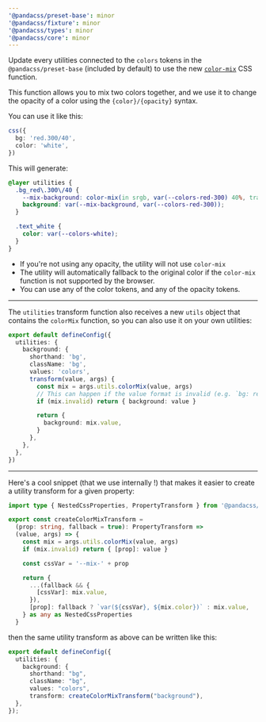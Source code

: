 ```yaml
---
'@pandacss/preset-base': minor
'@pandacss/fixture': minor
'@pandacss/types': minor
'@pandacss/core': minor
---
```


Update every utilities connected to the `colors` tokens in the `@pandacss/preset-base` (included by default) to use the
new [`color-mix`](https://developer.mozilla.org/en-US/docs/Web/CSS/color_value/color-mix) CSS function.

This function allows you to mix two colors together, and we use it to change the opacity of a color using the
`{color}/{opacity}` syntax.

You can use it like this:

```ts
css({
  bg: 'red.300/40',
  color: 'white',
})
```

This will generate:

```css
@layer utilities {
  .bg_red\.300\/40 {
    --mix-background: color-mix(in srgb, var(--colors-red-300) 40%, transparent);
    background: var(--mix-background, var(--colors-red-300));
  }

  .text_white {
    color: var(--colors-white);
  }
}
```

- If you're not using any opacity, the utility will not use `color-mix`
- The utility will automatically fallback to the original color if the `color-mix` function is not supported by the
  browser.
- You can use any of the color tokens, and any of the opacity tokens.

---

The `utilities` transform function also receives a new `utils` object that contains the `colorMix` function, so you can
also use it on your own utilities:

```ts
export default defineConfig({
  utilities: {
    background: {
      shorthand: 'bg',
      className: 'bg',
      values: 'colors',
      transform(value, args) {
        const mix = args.utils.colorMix(value, args)
        // This can happen if the value format is invalid (e.g. `bg: red.300/invalid` or `bg: red.300//10`)
        if (mix.invalid) return { background: value }

        return {
          background: mix.value,
        }
      },
    },
  },
})
```

---

Here's a cool snippet (that we use internally !) that makes it easier to create a utility transform for a given
property:

```ts
import type { NestedCssProperties, PropertyTransform } from '@pandacss/types'

export const createColorMixTransform =
  (prop: string, fallback = true): PropertyTransform =>
  (value, args) => {
    const mix = args.utils.colorMix(value, args)
    if (mix.invalid) return { [prop]: value }

    const cssVar = '--mix-' + prop

    return {
      ...(fallback && {
        [cssVar]: mix.value,
      }),
      [prop]: fallback ? `var(${cssVar}, ${mix.color})` : mix.value,
    } as any as NestedCssProperties
  }
```

then the same utility transform as above can be written like this:

```ts
export default defineConfig({
  utilities: {
    background: {
      shorthand: "bg",
      className: "bg",
      values: "colors",
      transform: createColorMixTransform("background"),
  },
});
```

